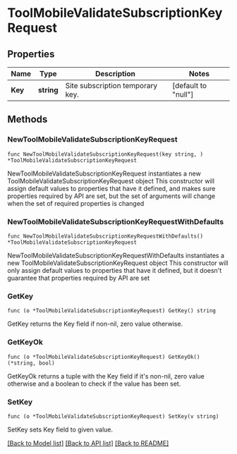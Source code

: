 # ToolMobileValidateSubscriptionKeyRequest

## Properties

Name | Type | Description | Notes
------------ | ------------- | ------------- | -------------
**Key** | **string** | Site subscription temporary key. | [default to "null"]

## Methods

### NewToolMobileValidateSubscriptionKeyRequest

`func NewToolMobileValidateSubscriptionKeyRequest(key string, ) *ToolMobileValidateSubscriptionKeyRequest`

NewToolMobileValidateSubscriptionKeyRequest instantiates a new ToolMobileValidateSubscriptionKeyRequest object
This constructor will assign default values to properties that have it defined,
and makes sure properties required by API are set, but the set of arguments
will change when the set of required properties is changed

### NewToolMobileValidateSubscriptionKeyRequestWithDefaults

`func NewToolMobileValidateSubscriptionKeyRequestWithDefaults() *ToolMobileValidateSubscriptionKeyRequest`

NewToolMobileValidateSubscriptionKeyRequestWithDefaults instantiates a new ToolMobileValidateSubscriptionKeyRequest object
This constructor will only assign default values to properties that have it defined,
but it doesn't guarantee that properties required by API are set

### GetKey

`func (o *ToolMobileValidateSubscriptionKeyRequest) GetKey() string`

GetKey returns the Key field if non-nil, zero value otherwise.

### GetKeyOk

`func (o *ToolMobileValidateSubscriptionKeyRequest) GetKeyOk() (*string, bool)`

GetKeyOk returns a tuple with the Key field if it's non-nil, zero value otherwise
and a boolean to check if the value has been set.

### SetKey

`func (o *ToolMobileValidateSubscriptionKeyRequest) SetKey(v string)`

SetKey sets Key field to given value.



[[Back to Model list]](../README.md#documentation-for-models) [[Back to API list]](../README.md#documentation-for-api-endpoints) [[Back to README]](../README.md)


